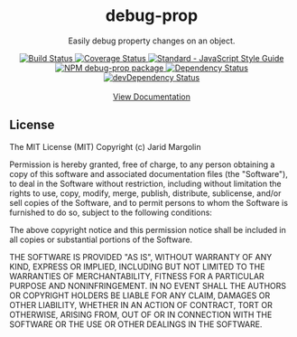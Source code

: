 <h1 align="center">debug-prop</h1>
<div align="center">
  <p>Easily debug property changes on an object.</p>
  <div>
    <a href="https://travis-ci.org/jaridmargolin/debug-prop">
      <img src="https://travis-ci.org/jaridmargolin/debug-prop.svg?branch=master" alt="Build Status">
    </a>
    <a href="https://codecov.io/gh/jaridmargolin/debug-prop">
      <img src="https://codecov.io/gh/jaridmargolin/debug-prop/branch/master/graph/badge.svg" alt="Coverage Status"/>
    </a>
    <a href="http://standardjs.com/">
      <img src="https://img.shields.io/badge/code%20style-standard-brightgreen.svg" alt="Standard - JavaScript Style Guide">
    </a>
  </div>
  <div>
    <a href="https://npmjs.org/package/debug-prop">
      <img src="https://img.shields.io/npm/v/@inventory/debug-prop.svg" alt="NPM debug-prop package">
    </a>
    <a href="https://david-dm.org/jaridmargolin/debug-prop">
      <img src="https://david-dm.org/jaridmargolin/debug-prop.svg" alt="Dependency Status">
    </a>
    <a href="https://david-dm.org/jaridmargolin/debug-prop#info=devDependencies">
      <img src="https://david-dm.org/jaridmargolin/debug-prop/dev-status.svg" alt="devDependency Status">
    </a>
  </div>
</div>
<br>
<div align="center">
<a href="http://jaridmargolin.github.io/debug-prop">View Documentation</a>
</div>

## License

The MIT License (MIT) Copyright (c) Jarid Margolin

Permission is hereby granted, free of charge, to any person obtaining a copy of this software and associated documentation files (the "Software"), to deal in the Software without restriction, including without limitation the rights to use, copy, modify, merge, publish, distribute, sublicense, and/or sell copies of the Software, and to permit persons to whom the Software is furnished to do so, subject to the following conditions:

The above copyright notice and this permission notice shall be included in all copies or substantial portions of the Software.

THE SOFTWARE IS PROVIDED "AS IS", WITHOUT WARRANTY OF ANY KIND, EXPRESS OR IMPLIED, INCLUDING BUT NOT LIMITED TO THE WARRANTIES OF MERCHANTABILITY, FITNESS FOR A PARTICULAR PURPOSE AND NONINFRINGEMENT. IN NO EVENT SHALL THE AUTHORS OR COPYRIGHT HOLDERS BE LIABLE FOR ANY CLAIM, DAMAGES OR OTHER LIABILITY, WHETHER IN AN ACTION OF CONTRACT, TORT OR OTHERWISE, ARISING FROM, OUT OF OR IN CONNECTION WITH THE SOFTWARE OR THE USE OR OTHER DEALINGS IN THE SOFTWARE.
